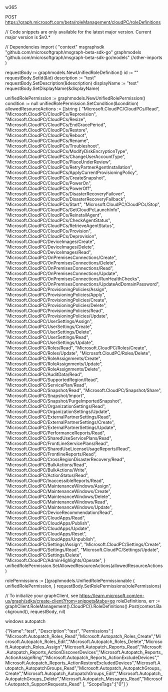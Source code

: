 w365

POST https://graph.microsoft.com/beta/roleManagement/cloudPC/roleDefinitions

// Code snippets are only available for the latest major version. Current major version is $v0.*

// Dependencies
import (
	  "context"
	  msgraphsdk "github.com/microsoftgraph/msgraph-beta-sdk-go"
	  graphmodels "github.com/microsoftgraph/msgraph-beta-sdk-go/models"
	  //other-imports
)

requestBody := graphmodels.NewUnifiedRoleDefinition()
id := ""
requestBody.SetId(&id) 
description := "test"
requestBody.SetDescription(&description) 
displayName := "test"
requestBody.SetDisplayName(&displayName) 


unifiedRolePermission := graphmodels.NewUnifiedRolePermission()
condition := null
unifiedRolePermission.SetCondition(&condition) 
allowedResourceActions := []string {
	"Microsoft.CloudPC/CloudPCs/Read",
	"Microsoft.CloudPC/CloudPCs/Reprovision",
	"Microsoft.CloudPC/CloudPCs/Resize",
	"Microsoft.CloudPC/CloudPCs/EndGracePeriod",
	"Microsoft.CloudPC/CloudPCs/Restore",
	"Microsoft.CloudPC/CloudPCs/Reboot",
	"Microsoft.CloudPC/CloudPCs/Rename",
	"Microsoft.CloudPC/CloudPCs/Troubleshoot",
	"Microsoft.CloudPC/CloudPCs/ModifyDiskEncryptionType",
	"Microsoft.CloudPC/CloudPCs/ChangeUserAccountType",
	"Microsoft.CloudPC/CloudPCs/PlaceUnderReview",
	"Microsoft.CloudPC/CloudPCs/RetryPartnerAgentInstallation",
	"Microsoft.CloudPC/CloudPCs/ApplyCurrentProvisioningPolicy",
	"Microsoft.CloudPC/CloudPCs/CreateSnapshot",
	"Microsoft.CloudPC/CloudPCs/PowerOn",
	"Microsoft.CloudPC/CloudPCs/PowerOff",
	"Microsoft.CloudPC/CloudPCs/DisasterRecoveryFailover",
	"Microsoft.CloudPC/CloudPCs/DisasterRecoveryFailback",
	"Microsoft.CloudPC/CloudPCs/Start",
	"Microsoft.CloudPC/CloudPCs/Stop",
	"Microsoft.CloudPC/CloudPCs/GetCloudPcLaunchInfo",
	"Microsoft.CloudPC/CloudPCs/ReinstallAgent",
	"Microsoft.CloudPC/CloudPCs/CheckAgentStatus",
	"Microsoft.CloudPC/CloudPCs/RetrieveAgentStatus",
	"Microsoft.CloudPC/CloudPCs/Provision",
	"Microsoft.CloudPC/CloudPCs/Deprovision",
	"Microsoft.CloudPC/DeviceImages/Create",
	"Microsoft.CloudPC/DeviceImages/Delete",
	"Microsoft.CloudPC/DeviceImages/Read",
	"Microsoft.CloudPC/OnPremisesConnections/Create",
	"Microsoft.CloudPC/OnPremisesConnections/Delete",
	"Microsoft.CloudPC/OnPremisesConnections/Read",
	"Microsoft.CloudPC/OnPremisesConnections/Update",
	"Microsoft.CloudPC/OnPremisesConnections/RunHealthChecks",
	"Microsoft.CloudPC/OnPremisesConnections/UpdateAdDomainPassword",
	"Microsoft.CloudPC/ProvisioningPolicies/Assign",
	"Microsoft.CloudPC/ProvisioningPolicies/Apply",
	"Microsoft.CloudPC/ProvisioningPolicies/Create",
	"Microsoft.CloudPC/ProvisioningPolicies/Delete",
	"Microsoft.CloudPC/ProvisioningPolicies/Read",
	"Microsoft.CloudPC/ProvisioningPolicies/Update",
	"Microsoft.CloudPC/UserSettings/Assign",
	"Microsoft.CloudPC/UserSettings/Create",
	"Microsoft.CloudPC/UserSettings/Delete",
	"Microsoft.CloudPC/UserSettings/Read",
	"Microsoft.CloudPC/UserSettings/Update",
	"Microsoft.CloudPC/Roles/Read",
	"Microsoft.CloudPC/Roles/Create",
	"Microsoft.CloudPC/Roles/Update",
	"Microsoft.CloudPC/Roles/Delete",
	"Microsoft.CloudPC/RoleAssignments/Create",
	"Microsoft.CloudPC/RoleAssignments/Update",
	"Microsoft.CloudPC/RoleAssignments/Delete",
	"Microsoft.CloudPC/AuditData/Read",
	"Microsoft.CloudPC/SupportedRegion/Read",
	"Microsoft.CloudPC/ServicePlan/Read",
	"Microsoft.CloudPC/Snapshot/Read",
	"Microsoft.CloudPC/Snapshot/Share",
	"Microsoft.CloudPC/Snapshot/Import",
	"Microsoft.CloudPC/Snapshot/PurgeImportedSnapshot",
	"Microsoft.CloudPC/OrganizationSettings/Read",
	"Microsoft.CloudPC/OrganizationSettings/Update",
	"Microsoft.CloudPC/ExternalPartnerSettings/Read",
	"Microsoft.CloudPC/ExternalPartnerSettings/Create",
	"Microsoft.CloudPC/ExternalPartnerSettings/Update",
	"Microsoft.CloudPC/PerformanceReports/Read",
	"Microsoft.CloudPC/SharedUseServicePlans/Read",
	"Microsoft.CloudPC/FrontLineServicePlans/Read",
	"Microsoft.CloudPC/SharedUseLicenseUsageReports/Read",
	"Microsoft.CloudPC/FrontlineReports/Read",
	"Microsoft.CloudPC/CrossRegionDisasterRecovery/Read",
	"Microsoft.CloudPC/BulkActions/Read",
	"Microsoft.CloudPC/BulkActions/Write",
	"Microsoft.CloudPC/ActionStatus/Read",
	"Microsoft.CloudPC/InaccessibleReports/Read",
	"Microsoft.CloudPC/MaintenanceWindows/Assign",
	"Microsoft.CloudPC/MaintenanceWindows/Create",
	"Microsoft.CloudPC/MaintenanceWindows/Delete",
	"Microsoft.CloudPC/MaintenanceWindows/Read",
	"Microsoft.CloudPC/MaintenanceWindows/Update",
	"Microsoft.CloudPC/DeviceRecommendation/Read",
	"Microsoft.CloudPC/CloudApps/Read",
	"Microsoft.CloudPC/CloudApps/Publish",
	"Microsoft.CloudPC/CloudApps/Update",
	"Microsoft.CloudPC/CloudApps/Reset",
	"Microsoft.CloudPC/CloudApps/Unpublish",
	"Microsoft.CloudPC/Settings/Assign",
	"Microsoft.CloudPC/Settings/Create",
	"Microsoft.CloudPC/Settings/Read",
	"Microsoft.CloudPC/Settings/Update",
	"Microsoft.CloudPC/Settings/Delete",
	"Microsoft.CloudPC/AdminHighlights/Operate",
}
unifiedRolePermission.SetAllowedResourceActions(allowedResourceActions)

rolePermissions := []graphmodels.UnifiedRolePermissionable {
	unifiedRolePermission,
}
requestBody.SetRolePermissions(rolePermissions)

// To initialize your graphClient, see https://learn.microsoft.com/en-us/graph/sdks/create-client?from=snippets&tabs=go
roleDefinitions, err := graphClient.RoleManagement().CloudPC().RoleDefinitions().Post(context.Background(), requestBody, nil)


windows autopatch

{"Name":"test",
"Description":"test",
"Permissions":[
	"Microsoft.Autopatch_Roles_Read","Microsoft.Autopatch_Roles_Create","Microsoft.Autopatch_Roles_Edit","Microsoft.Autopatch_Roles_Delete","Microsoft.Autopatch_Roles_Assign","Microsoft.Autopatch_Reports_Read","Microsoft.Autopatch_Reports_ActionDiscoverDevices","Microsoft.Autopatch_Reports_ActionAssignRing","Microsoft.Autopatch_Reports_ActionExcludeDevices","Microsoft.Autopatch_Reports_ActionRestoreExcludedDevices","Microsoft.Autopatch_AutopatchGroups_Read","Microsoft.Autopatch_AutopatchGroups_Create","Microsoft.Autopatch_AutopatchGroups_Edit","Microsoft.Autopatch_AutopatchGroups_Delete","Microsoft.Autopatch_Messages_Read","Microsoft.Autopatch_SupportRequests_Read"
],
"ScopeTags":["0"]
}
